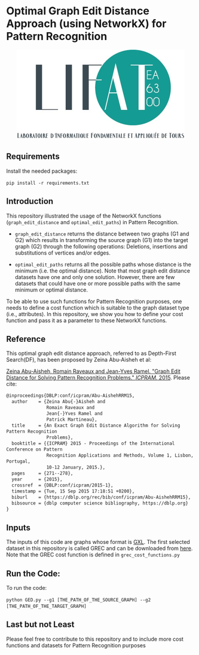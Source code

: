 # Optimal Graph Edit Distance Approach (using NetworkX) for Pattern Recognition

<p align="center"> 
<img src="https://github.com/zeinaabuaisheh/Anytime_Graph_Edit_Distance/blob/master/logo-lifat.jpg">
</p>

## Requirements

Install the needed packages:

```pip install -r requirements.txt```



## Introduction

This repository illustrated the usage of the NetworkX functions (```graph_edit_distance``` and ```optimal_edit_paths```) in Pattern Recognition. 

- ```graph_edit_distance``` returns the distance between two graphs (G1 and G2) which results in transforming the source graph (G1) into the target graph (G2) through the following operations: Deletions, insertions and substitutions of vertices and/or edges.

- ```optimal_edit_paths``` returns all the possible paths whose distance is the minimum (i.e. the optimal distance). Note that most graph edit distance datasets have one and only one solution. However, there are few datasets that could have one or more possible paths with the same minimum or optimal distance.

To be able to use such functions for Pattern Recognition purposes, one needs to define a cost function which is suitable to the graph dataset type (i.e., attributes). In this repository, we show you how to define your cost function and pass it as a parameter to these NetworkX functions.


## Reference
This optimal graph edit distance approach, referred to as Depth-First Search(DF), has been proposed by Zeina Abu-Aisheh et al:

[Zeina Abu-Aisheh, Romain Raveaux and Jean-Yves Ramel. "Graph Edit Distance for Solving Pattern Recognition Problems." *ICPRAM.* 2015](http://www.rfai.li.univ-tours.fr/PagesPerso/zabuaisheh/documents/icpram.pdf). Please cite:
 
 
```
@inproceedings{DBLP:conf/icpram/Abu-AishehRRM15,
  author    = {Zeina Abu{-}Aisheh and
               Romain Raveaux and
               Jean{-}Yves Ramel and
               Patrick Martineau},
  title     = {An Exact Graph Edit Distance Algorithm for Solving Pattern Recognition
               Problems},
  booktitle = {{ICPRAM} 2015 - Proceedings of the International Conference on Pattern
               Recognition Applications and Methods, Volume 1, Lisbon, Portugal,
               10-12 January, 2015.},
  pages     = {271--278},
  year      = {2015},
  crossref  = {DBLP:conf/icpram/2015-1},
  timestamp = {Tue, 15 Sep 2015 17:18:51 +0200},
  biburl    = {https://dblp.org/rec/bib/conf/icpram/Abu-AishehRRM15},
  bibsource = {dblp computer science bibliography, https://dblp.org}
}
```

## Inputs

The inputs of this code are graphs whose format is [GXL](http://www.gupro.de/GXL/Introduction/background.html). The first selected dataset in this repository is called GREC and can be downloaded from [here](https://iapr-tc15.greyc.fr/IAM/download-the-iam-graph-database.html). Note that the GREC cost function is defined in ```grec_cost_functions.py```


## Run the Code:

To run the code:

 ``` python GED.py --g1 [THE_PATH_OF_THE_SOURCE_GRAPH] --g2 [THE_PATH_OF_THE_TARGET_GRAPH] ```


## Last but not Least

Please feel free to contribute to this repository and to include more cost functions and datasets for Pattern Recognition purposes




